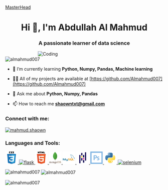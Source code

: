 [MasterHead](https://datavizblog.files.wordpress.com/2018/12/DataScience.png)
<h1 align="center">Hi 👋, I'm Abdullah Al Mahmud</h1>
<h3 align="center">A passionate learner of data science</h3>
<img align="right" alt="Coding" width="400" src="https://media.tenor.com/2uyENRmiUt0AAAAC/coding.gif">

<p align="left"> <img src="https://komarev.com/ghpvc/?username=almahmud007&label=Profile%20views&color=0e75b6&style=flat" alt="almahmud007" /> </p>

- 🌱 I’m currently learning **Python, Numpy, Pandas, Machine learning**

- 👨‍💻 All of my projects are available at [https://github.com/Almahmud007](https://github.com/Almahmud007)

- 💬 Ask me about **Python, Numpy, Pandas**

- 📫 How to reach me **shaowntxt@gmail.com**

<h3 align="left">Connect with me:</h3>
<p align="left">
<a href="https://fb.com/mahmud.shaown" target="blank"><img align="center" src="https://raw.githubusercontent.com/rahuldkjain/github-profile-readme-generator/master/src/images/icons/Social/facebook.svg" alt="mahmud.shaown" height="30" width="40" /></a>
</p>

<h3 align="left">Languages and Tools:</h3>
<p align="left"> <a href="https://www.w3schools.com/css/" target="_blank" rel="noreferrer"> <img src="https://raw.githubusercontent.com/devicons/devicon/master/icons/css3/css3-original-wordmark.svg" alt="css3" width="40" height="40"/> </a> <a href="https://flask.palletsprojects.com/" target="_blank" rel="noreferrer"> <img src="https://www.vectorlogo.zone/logos/pocoo_flask/pocoo_flask-icon.svg" alt="flask" width="40" height="40"/> </a> <a href="https://www.w3.org/html/" target="_blank" rel="noreferrer"> <img src="https://raw.githubusercontent.com/devicons/devicon/master/icons/html5/html5-original-wordmark.svg" alt="html5" width="40" height="40"/> </a> <a href="https://www.mongodb.com/" target="_blank" rel="noreferrer"> <img src="https://raw.githubusercontent.com/devicons/devicon/master/icons/mongodb/mongodb-original-wordmark.svg" alt="mongodb" width="40" height="40"/> </a> <a href="https://www.mysql.com/" target="_blank" rel="noreferrer"> <img src="https://raw.githubusercontent.com/devicons/devicon/master/icons/mysql/mysql-original-wordmark.svg" alt="mysql" width="40" height="40"/> </a> <a href="https://pandas.pydata.org/" target="_blank" rel="noreferrer"> <img src="https://raw.githubusercontent.com/devicons/devicon/2ae2a900d2f041da66e950e4d48052658d850630/icons/pandas/pandas-original.svg" alt="pandas" width="40" height="40"/> </a> <a href="https://www.photoshop.com/en" target="_blank" rel="noreferrer"> <img src="https://raw.githubusercontent.com/devicons/devicon/master/icons/photoshop/photoshop-line.svg" alt="photoshop" width="40" height="40"/> </a> <a href="https://www.python.org" target="_blank" rel="noreferrer"> <img src="https://raw.githubusercontent.com/devicons/devicon/master/icons/python/python-original.svg" alt="python" width="40" height="40"/> </a> <a href="https://www.selenium.dev" target="_blank" rel="noreferrer"> <img src="https://raw.githubusercontent.com/detain/svg-logos/780f25886640cef088af994181646db2f6b1a3f8/svg/selenium-logo.svg" alt="selenium" width="40" height="40"/> </a> </p>

<p><img align="left" src="https://github-readme-stats.vercel.app/api/top-langs?username=almahmud007&show_icons=true&locale=en&layout=compact" alt="almahmud007" /></p>

<p>&nbsp;<img align="center" src="https://github-readme-stats.vercel.app/api?username=almahmud007&show_icons=true&locale=en" alt="almahmud007" /></p>

<p><img align="center" src="https://github-readme-streak-stats.herokuapp.com/?user=almahmud007&" alt="almahmud007" /></p>

